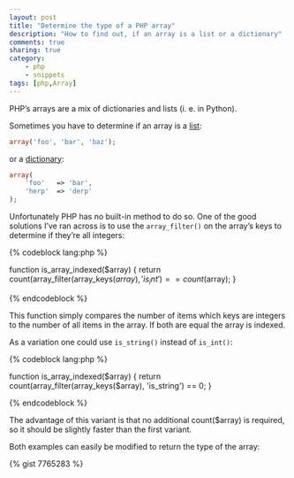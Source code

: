 ```yaml
---
layout: post
title: "Determine the type of a PHP array"
description: "How to find out, if an array is a list or a dictionary"
comments: true
sharing: true
category: 
    - php
    - snippets
tags: [php,Array]
---
```


PHP’s arrays are a mix of dictionaries and lists (i. e. in Python). 

Sometimes you have to determine if an array is a [list](http://en.wikipedia.org/wiki/List_%28abstract_data_type%29): 

```php
array('foo', 'bar', 'baz');
```
or a [dictionary](http://en.wikipedia.org/wiki/Associative_array):

```php
array(
	'foo' 	=> 'bar', 
	'herp' 	=> 'derp'
);
```

Unfortunately PHP has no built-in method to do so. One of the good solutions I’ve ran across is to use the  `array_filter()` on the array’s keys to determine if they’re all integers:
<!--more-->

{% codeblock lang:php %}

function is_array_indexed($array) { 
	return count(array_filter(array_keys($array), 'is_int') == count($array); 
}

{% endcodeblock %}

This function simply compares the number of items which keys are integers to the number of all items in the array. If both are equal the array is indexed.

As a variation one could use `is_string()` instead of `is_int()`:

{% codeblock lang:php %}

function is_array_indexed($array) { 
	return count(array_filter(array_keys($array), 'is_string') == 0;
}

{% endcodeblock %}

The advantage of this variant is that no additional count($array) is required, so it should be slightly faster than the first variant.

Both examples can easily be modified to return the type of the array:

{% gist 7765283 %}
